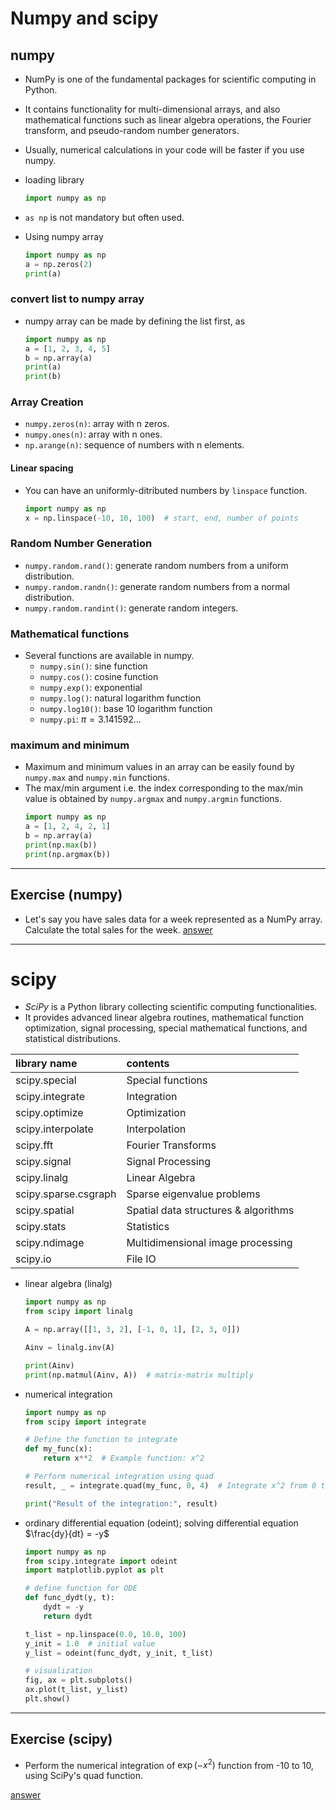 # Numpy and scipy
## numpy
* NumPy is one of the fundamental packages for scientific computing in Python.
* It contains functionality for multi-dimensional arrays, and also mathematical functions such as linear algebra operations, the Fourier transform, and pseudo-random number generators.
* Usually, numerical calculations in your code will be faster if you use numpy.

* loading library
  ```python
  import numpy as np
  ```
* `as np` is not mandatory but often used.

* Using numpy array
  ```python
  import numpy as np
  a = np.zeros(2)
  print(a)
  ```

### convert list to numpy array
* numpy array can be made by defining the list first, as
  ```python
  import numpy as np
  a = [1, 2, 3, 4, 5]
  b = np.array(a)
  print(a)
  print(b)
  ```

### Array Creation
* `numpy.zeros(n)`: array with n zeros.
* `numpy.ones(n)`: array with n ones.
* `np.arange(n)`: sequence of numbers with n elements.

#### Linear spacing
* You can have an uniformly-ditributed numbers by `linspace` function.
  ```python
  import numpy as np
  x = np.linspace(-10, 10, 100)  # start, end, number of points
  ```

### Random Number Generation
* `numpy.random.rand()`: generate random numbers from a uniform distribution.
* `numpy.random.randn()`: generate random numbers from a normal distribution.
* `numpy.random.randint()`: generate random integers.

### Mathematical functions
* Several functions are available in numpy.
    * `numpy.sin()`: sine function
    * `numpy.cos()`: cosine function
    * `numpy.exp()`: exponential
    * `numpy.log()`: natural logarithm function
    * `numpy.log10()`: base 10 logarithm function
    * `numpy.pi`: $\pi = 3.141592...$

### maximum and minimum
* Maximum and minimum values in an array can be easily found by `numpy.max` and `numpy.min` functions.
* The max/min argument i.e. the index corresponding to the max/min value is obtained by `numpy.argmax` and `numpy.argmin` functions.
  ```python
  import numpy as np
  a = [1, 2, 4, 2, 1]
  b = np.array(a)
  print(np.max(b))
  print(np.argmax(b))
  ```

---

## Exercise (numpy)
* Let's say you have sales data for a week represented as a NumPy array. Calculate the total sales for the week.
<a href="./answer.md#numpy">answer</a>

---

# scipy
* *SciPy* is a Python library collecting scientific computing functionalities.
* It provides advanced linear algebra routines, mathematical function optimization, signal processing, special mathematical functions, and statistical distributions.

| library name         | contents                             |
| :------------------- | :----------------------------------- |
| scipy.special        | Special functions                    |
| scipy.integrate      | Integration                          |
| scipy.optimize       | Optimization                         |
| scipy.interpolate    | Interpolation                        |
| scipy.fft            | Fourier Transforms                   |
| scipy.signal         | Signal Processing                    |
| scipy.linalg         | Linear Algebra                       |
| scipy.sparse.csgraph | Sparse eigenvalue problems           |
| scipy.spatial        | Spatial data structures & algorithms |
| scipy.stats          | Statistics                           |
| scipy.ndimage        | Multidimensional image processing    |
| scipy.io             | File IO                              |

* linear algebra (linalg)
  ```python
  import numpy as np
  from scipy import linalg
  
  A = np.array([[1, 3, 2], [-1, 0, 1], [2, 3, 0]])
  
  Ainv = linalg.inv(A)

  print(Ainv)
  print(np.matmul(Ainv, A))  # matrix-matrix multiply
  ```

* numerical integration
  ```python
  import numpy as np
  from scipy import integrate

  # Define the function to integrate
  def my_func(x):
      return x**2  # Example function: x^2

  # Perform numerical integration using quad
  result, _ = integrate.quad(my_func, 0, 4)  # Integrate x^2 from 0 to 4

  print("Result of the integration:", result)
  ```

* ordinary differential equation (odeint); solving differential equation $\frac{dy}{dt} = -y$
  ```python
  import numpy as np
  from scipy.integrate import odeint
  import matplotlib.pyplot as plt

  # define function for ODE
  def func_dydt(y, t):
      dydt = -y
      return dydt

  t_list = np.linspace(0.0, 10.0, 100)
  y_init = 1.0  # initial value
  y_list = odeint(func_dydt, y_init, t_list)

  # visualization
  fig, ax = plt.subplots()
  ax.plot(t_list, y_list)
  plt.show()
  ```

---

## Exercise (scipy)
* Perform the numerical integration of $\exp(-x^2)$ function from -10 to 10, using SciPy's quad function.

<a href="./answer.md#scipy">answer</a>
